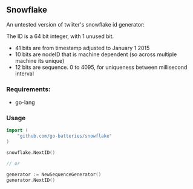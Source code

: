 ## Snowflake

An untested version of twiiter's snowflake id generator:

The ID is a 64 bit integer, with 1 unused bit.

- 41 bits are from timestamp adjusted to January 1 2015
- 10 bits are nodeID that is machine dependent (so across multiple machine its unique)
- 12 bits are sequence. 0 to 4095, for uniqueness between millisecond interval

### Requirements:
- go-lang


### Usage

```go
import (
    "github.com/go-batteries/snowflake"
)

snowflake.NextID()

// or

generator := NewSequenceGenerator()
generator.NextID()
```

